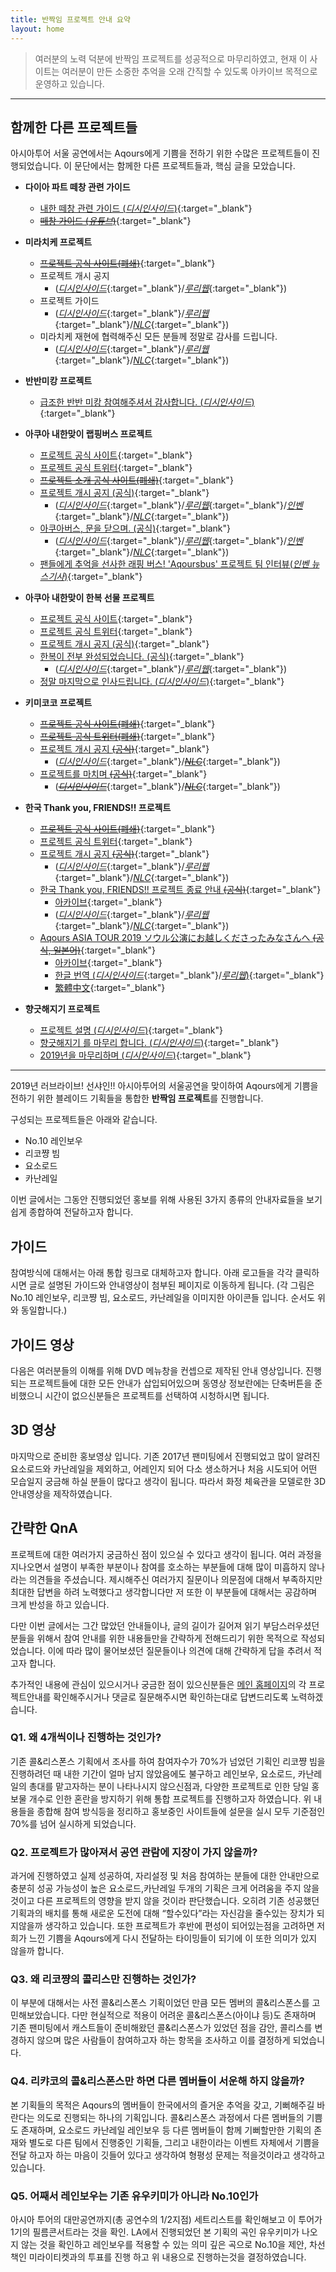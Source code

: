 ```yaml
---
title: 반짝임 프로젝트 안내 요약
layout: home
---
```


> 여러분의 노력 덕분에 반짝임 프로젝트를 성공적으로 마무리하였고, 현재 이 사이트는 여러분이 만든 소중한 추억을 오래 간직할 수 있도록 아카이브 목적으로 운영하고 있습니다.

---

## 함께한 다른 프로젝트들

아시아투어 서울 공연에서는 Aqours에게 기쁨을 전하기 위한 수많은 프로젝트들이 진행되었습니다. 이 문단에서는 함께한 다른 프로젝트들과, 핵심 글을 모았습니다.

- **다이아 파트 떼창 관련 가이드**
    - [내한 떼창 관련 가이드 (*디시인사이드*)](https://gall.dcinside.com/m/sunshine/2315196){:target="_blank"}
    - [~~떼창 가이드 (*유튜브*)~~](https://youtu.be/-DgG8MyXyz8){:target="_blank"}

- **미라치케 프로젝트**
    - [~~프로젝트 공식 사이트(폐쇄)~~](https://miraiticket.tistory.com/){:target="_blank"}
    - 프로젝트 개시 공지
        - ([*디시인사이드*](https://gall.dcinside.com/m/sunshine/2301757){:target="_blank"}/[*루리웹*](https://bbs.ruliweb.com/family/3094/board/181035/read/9479614){:target="_blank"})
    - 프로젝트 가이드
        - ([*디시인사이드*](https://gall.dcinside.com/m/sunshine/2341987){:target="_blank"}/[*루리웹*](https://bbs.ruliweb.com/family/3094/board/181035/read/9480173){:target="_blank"}/[*NLC*](https://cafe.naver.com/lovelivefancafe/1180319){:target="_blank"})
    - 미라치케 재현에 협력해주신 모든 분들께 정말로 감사를 드립니다.
        - ([*디시인사이드*](https://gall.dcinside.com/m/sunshine/2351452){:target="_blank"}/[*루리웹*](https://bbs.ruliweb.com/family/3094/board/181035/read/9480417){:target="_blank"}/[*NLC*](https://cafe.naver.com/lovelivefancafe/1180715){:target="_blank"})

- **반반미캉 프로젝트**
    - [급조한 반반 미캉 참여해주셔서 감사합니다. (*디시인사이드*)](https://gall.dcinside.com/m/sunshine/2368189){:target="_blank"}

- **아쿠아 내한맞이 랩핑버스 프로젝트**
    - [프로젝트 공식 사이트](https://aqoursbus.tistory.com/){:target="_blank"}
    - [프로젝트 공식 트위터](https://twitter.com/Aqoursbus){:target="_blank"}
    - [~~프로젝트 소개 공식 사이트(폐쇄)~~](https://www.aqoursbus.info/){:target="_blank"}
    - [프로젝트 개시 공지 (공식)](https://aqoursbus.tistory.com/2){:target="_blank"}
        - ([*디시인사이드*](https://gall.dcinside.com/m/sunshine/2119380){:target="_blank"}/[*루리웹*](https://bbs.ruliweb.com/family/3094/board/181035/read/9473477){:target="_blank"}/[*인벤*](http://www.inven.co.kr/board/lovelive/3897/688858){:target="_blank"}/[*NLC*](https://cafe.naver.com/lovelivefancafe/1152168){:target="_blank"})
    - [아쿠아버스, 문을 닫으며. (공식)](https://aqoursbus.tistory.com/11){:target="_blank"}
        - ([*디시인사이드*](https://gall.dcinside.com/m/sunshine/2379718){:target="_blank"}/[*루리웹*](https://bbs.ruliweb.com/family/3094/board/181035/read/9480571){:target="_blank"}/[*인벤*](http://www.inven.co.kr/board/lovelive/3897/692516){:target="_blank"}/[*NLC*](https://cafe.naver.com/lovelivefancafe/1181295){:target="_blank"})
    - [팬들에게 추억을 선사한 래핑 버스! 'Aqoursbus' 프로젝트 팀 인터뷰(*인벤 뉴스기사*)](http://www.inven.co.kr/webzine/news/?news=219141){:target="_blank"}

- **아쿠아 내한맞이 한복 선물 프로젝트**
    - [프로젝트 공식 사이트](https://llhb19.tistory.com/){:target="_blank"}
    - [프로젝트 공식 트위터](https://twitter.com/llhb19){:target="_blank"}
    - [프로젝트 개시 공지 (공식)](https://llhb19.tistory.com/2){:target="_blank"}
    - [한복이 전부 완성되었습니다. (공식)](https://llhb19.tistory.com/8){:target="_blank"}
        - ([*디시인사이드*](https://gall.dcinside.com/m/sunshine/2241224){:target="_blank"}/[*루리웹*](https://bbs.ruliweb.com/family/3094/board/181035/read/9477947){:target="_blank"})
    - [정말 마지막으로 인사드립니다. (*디시인사이드*)](https://gall.dcinside.com/m/sunshine/2387167){:target="_blank"}

- **키미코코 프로젝트**
    - [~~프로젝트 공식 사이트(폐쇄)~~](https://kimikoko.tistory.com/){:target="_blank"}
    - [~~프로젝트 공식 트위터(폐쇄)~~](https://twitter.com/Kimikoko_KR){:target="_blank"}
    - [프로젝트 개시 공지 ~~(공식)~~](https://kimikoko.tistory.com/2){:target="_blank"}
        - ([*디시인사이드*](https://gall.dcinside.com/m/sunshine/2316185){:target="_blank"}/[*~~NLC~~*](https://cafe.naver.com/lovelivefancafe/1179527){:target="_blank"})
    - [프로젝트를 마치며 ~~(공식)~~](https://kimikoko.tistory.com/11){:target="_blank"}
        - ([*~~디시인사이드~~*](https://gall.dcinside.com/m/sunshine/2407509){:target="_blank"}/[*~~NLC~~*](https://cafe.naver.com/lovelivefancafe/1182073){:target="_blank"})

- **한국 Thank you, FRIENDS!! 프로젝트**
    - [~~프로젝트 공식 사이트(폐쇄)~~](http://krtf.egloos.com/){:target="_blank"}
    - [프로젝트 공식 트위터](https://twitter.com/krtfproject){:target="_blank"}
    - [프로젝트 개시 공지 ~~(공식)~~](http://krtf.egloos.com/6457378){:target="_blank"}
        - ([*디시인사이드*](https://gall.dcinside.com/m/sunshine/2242072){:target="_blank"}/[*루리웹*](https://bbs.ruliweb.com/family/3094/board/181035/read/9477962){:target="_blank"}/[*NLC*](https://cafe.naver.com/lovelivefancafe/1170158){:target="_blank"})
    - [한국 Thank you, FRIENDS!! 프로젝트 종료 안내 ~~(공식)~~](http://krtf.egloos.com/6475395){:target="_blank"}
        - [아카이브](https://archive.md/eWHhO){:target="_blank"}
        - ([*디시인사이드*](https://gall.dcinside.com/m/sunshine/2358683){:target="_blank"}/[*루리웹*](https://bbs.ruliweb.com/family/3094/board/181035/read/9480484){:target="_blank"}/[*NLC*](https://cafe.naver.com/lovelivefancafe/1180931){:target="_blank"})
    - [Aqours ASIA TOUR 2019 ソウル公演にお越しくださったみなさんへ ~~(공식, 일본어)~~](http://krtf.egloos.com/6475458){:target="_blank"}
        - [아카이브](https://archive.md/4WKzp){:target="_blank"}
        - [한글 번역 (*디시인사이드*](https://gall.dcinside.com/m/sunshine/2359167){:target="_blank"}/[*루리웹*)](https://bbs.ruliweb.com/family/3094/board/181035/read/9480504){:target="_blank"}
        - [繁體中文](https://moptt.tw/p/LoveLive_Sip.M.1555955827.A.732){:target="_blank"}

- **향긋해지기 프로젝트**
    - [프로젝트 설명 (*디시인사이드*)](https://gall.dcinside.com/m/sunshine/2331683){:target="_blank"}
    - [향긋해지기 를 마무리 합니다. (*디시인사이드*)](https://gall.dcinside.com/m/sunshine/2345816){:target="_blank"}
    - [2019년을 마무리하며 (*디시인사이드*)](https://gall.dcinside.com/m/sunshine/2913175){:target="_blank"}

---

2019년 러브라이브! 선샤인!! 아시아투어의 서울공연을 맞이하여 Aqours에게 기쁨을 전하기 위한 블레이드 기획들을 통합한 **반짝임 프로젝트**를 진행합니다.

구성되는 프로젝트들은 아래와 같습니다.

- No.10 레인보우
- 리코쨩 빔
- 요소로드
- 카난레일

이번 글에서는 그동안 진행되었던 홍보를 위해 사용된 3가지 종류의 안내자료들을 보기쉽게 종합하여 전달하고자 합니다.

## 가이드

참여방식에 대해서는 아래 통합 링크로 대체하고자 합니다. 아래 로고들을 각각 클릭하시면 글로 설명된 가이드와 안내영상이 첨부된 페이지로 이동하게 됩니다. (각 그림은 No.10 레인보우, 리코쨩 빔, 요소로드, 카난레일을 이미지한 아이콘들 입니다. 순서도 위와 동일합니다.)

## 가이드 영상

다음은 여러분들의 이해를 위해 DVD 메뉴창을 컨셉으로 제작된 안내 영상입니다.
진행되는 프로젝트들에 대한 모든 안내가 삽입되어있으며 동영상 정보란에는 단축버튼을 준비했으니 시간이 없으신분들은 프로젝트를 선택하여 시청하시면 됩니다.

## 3D 영상

마지막으로 준비한 홍보영상 입니다. 기존 2017년 팬미팅에서 진행되었고 많이 알려진 요소로드와 카난레일을 제외하고, 어레인지 되어 다소 생소하거나 처음 시도되어 어떤 모습일지 궁금해 하실 분들이 많다고 생각이 됩니다. 따라서 화정 체육관을 모델로한 3D 안내영상을 제작하였습니다.

## 간략한 QnA

프로젝트에 대한 여러가지 궁금하신 점이 있으실 수 있다고 생각이 됩니다. 여러 과정을 지나오면서 설명이 부족한 부분이나 참여를 호소하는 부분들에 대해 많이 미흡하지 않나 라는 의견들을 주셨습니다. 제시해주신 여러가지 질문이나 의문점에 대해서 부족하지만 최대한 답변을 하려 노력했다고 생각합니다만 저 또한 이 부분들에 대해서는 공감하며 크게 반성을 하고 있습니다.

다만 이번 글에서는 그간 많았던 안내들이나, 글의 길이가 길어져 읽기 부담스러우셨던 분들을 위해서 참여 안내를 위한 내용들만을 간략하게 전해드리기 위한 목적으로 작성되었습니다. 이에 따라 많이 물어보셨던 질문들이나 의견에 대해 간략하게 답을 추려서 적고자 합니다.

추가적인 내용에 관심이 있으시거나 궁금한 점이 있으신분들은 [메인 홈페이지]({{site.baseurl}}/)의 각 프로젝트안내를 확인해주시거나 댓글로 질문해주시면 확인하는대로 답변드리도록 노력하겠습니다.

### Q1. 왜 4개씩이나 진행하는 것인가?

기존 콜&리스폰스 기획에서 조사를 하여 참여자수가 70%가 넘었던 기획인 리코쨩 빔을 진행하려던 때 내한 기간이 얼마 남지 않았음에도 불구하고 레인보우, 요소로드, 카난레일의 총대를 맡고자하는 분이 나타나시지 않으신점과, 다양한 프로젝트로 인한 당일 홍보물 개수로 인한 혼란을 방지하기 위해 통합 프로젝트를 진행하고자 하였습니다. 위 내용들을 종합해 참여 방식등을 정리하고 홍보중인 사이트들에 설문을 실시 모두 기준점인 70%를 넘어 실시하게 되었습니다.

### Q2. 프로젝트가 많아져서 공연 관람에 지장이 가지 않을까?

과거에 진행하였고 실제 성공하여, 자리설정 및 처음 참여하는 분들에 대한 안내만으로 충분히 성공 가능성이 높은 요소로드,카난레일 두개의 기획은 크게 어려움을 주지 않을것이고 다른 프로젝트의 영향을 받지 않을 것이라 판단했습니다. 오히려 기존 성공했던 기획과의 배치를 통해 새로운 도전에 대해 “할수있다”라는 자신감을 줄수있는 장치가 되지않을까 생각하고 있습니다. 또한 프로젝트가 후반에 편성이 되어있는점을 고려하면 저희가 느낀 기쁨을 Aqours에게 다시 전달하는 타이밍들이 되기에 이 또한 의미가 있지 않을까 합니다.

### Q3. 왜 리코쨩의 콜리스만 진행하는 것인가?

이 부분에 대해서는 사전 콜&리스폰스 기획이었던 만큼 모든 멤버의 콜&리스폰스를 고민해보았습니다. 다만 현실적으로 적용이 어려운 콜&리스폰스(아이냐 등)도 존재하며 기존 팬미팅에서 캐스트들이 준비해왔던 콜&리스폰스가 있었던 점을 감안, 콜리스를 변경하지 않으며 많은 사람들이 참여하고자 하는 항목을 조사하고 이를 결정하게 되었습니다.

### Q4. 리캬코의 콜&리스폰스만 하면 다른 멤버들이 서운해 하지 않을까?

본 기획들의 목적은 Aqours의 멤버들이 한국에서의 즐거운 추억을 갖고, 기뻐해주길 바란다는 의도로 진행되는 하나의 기획입니다. 콜&리스폰스 과정에서 다른 멤버들의 기쁨도 존재하며, 요소로드 카난레일 레인보우 등 다른 멤버들이 함께 기뻐할만한 기획의 존재와 별도로 다른 팀에서 진행중인 기획들, 그리고 내한이라는 이벤트 자체에서 기쁨을 전달 하고자 하는 마음이 깃들어 있다고 생각하여 형평성 문제는 적을것이라고 생각하고 있습니다.

### Q5. 어째서 레인보우는 기존 유우키미가 아니라 No.10인가

아시아 투어의 대만공연까지(총 공연수의 1/2지점) 세트리스트를 확인해보고 이 투어가 1기의 필름콘서트라는 것을 확인. LA에서 진행되었던 본 기획의 곡인 유우키미가 나오지 않는 것을 확인하고 레인보우를 적용할 수 있는 의미 깊은 곡으로 No.10을 제안, 차선책인 미라이티켓과의 투표를 진행 하고 위 내용으로 진행하는것을 결정하였습니다.
